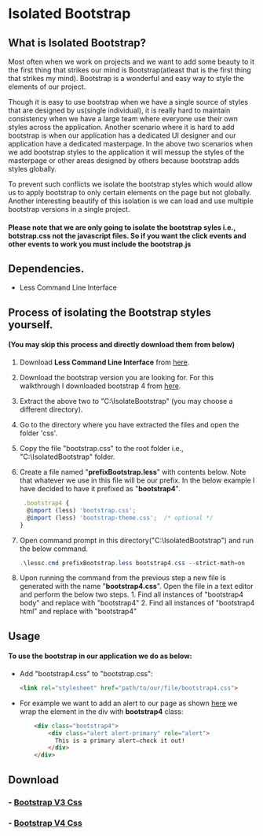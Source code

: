 # Isolated Bootstrap

## What is Isolated Bootstrap?
Most often when we work on projects and we want to add some beauty to it the first thing that strikes our mind is Bootstrap(atleast that is the first thing that strikes my mind). Bootstrap is a wonderful and easy way to style the elements of our project. 

Though it is easy to use bootstrap when we have a single source of styles that are designed by us(single individual), it is really hard to maintain consistency when we have a large team where everyone use their own styles across the application. Another scenario where it is hard to add bootstrap is when our application has a dedicated UI designer and our application have a dedicated masterpage. In the above two scenarios when we add bootstrap styles to the application it will messup the styles of the masterpage or other areas designed by others because bootstrap adds styles globally. 

To prevent such conflicts we isolate the bootstrap styles which would allow us to apply bootstrap to only certain elements on the page but not globally. Another interesting beautify of this isolation is we can load and use multiple bootstrap versions in a single project. 

#### Please note that we are only going to isolate the bootstrap syles i.e., botstrap.css not the javascript files. So if you want the click events and other events to work you must include the bootstrap.js

## Dependencies.
- Less Command Line Interface

## Process of isolating the Bootstrap styles yourself.
#### (You may skip this process and directly download them from below)
1. Download **Less Command Line Interface** from [here](https://github.com/duncansmart/less.js-windows).
2. Download the bootstrap version you are looking for. For this walkthrough I downloaded bootstrap 4 from [here](https://getbootstrap.com/docs/4.0/getting-started/download/).
3. Extract the above two to "C:\IsolateBootstrap\" (you may choose a different directory).
4. Go to the directory where you have extracted the files and open the folder 'css'. 
5. Copy the file "bootstrap.css" to the root folder i.e., "C:\IsolatedBootstrap" folder. 
6. Create a file named "**prefixBootstrap.less**" with contents below. Note that whatever we use in this file will be our prefix. In the below example I have decided to have it prefixed as "**bootstrap4**". 

    ```javascript
     .bootstrap4 {
      @import (less) 'bootstrap.css';
      @import (less) 'bootstrap-theme.css';  /* optional */
    }
    ```
            
7. Open command prompt in this directory("C:\IsolatedBootstrap") and run the below command. 
    
    ```powershell
    .\lessc.cmd prefixBootstrap.less bootstrap4.css --strict-math=on
    ```
    
8. Upon running the command from the previous step a new file is generated with the name "**bootstrap4.css**". Open the file in a text editor and perform the below two steps.
        1. Find all instances of "bootstrap4 body" and replace with "bootstrap4"
        2. Find all instances of "bootstrap4 html" and replace with "bootstrap4"


## Usage
#### To use the bootstrap in our application we do as below:
- Add "bootstrap4.css" to "bootstrap.css":  

    ```html
    <link rel="stylesheet" href="path/to/our/file/bootstrap4.css">
    ```  

- For example we want to add an alert to our page as shown [here](https://getbootstrap.com/docs/4.0/components/alerts/) we wrap the element in the div with **bootstrap4** class:  
        
    ```html
        <div class="bootstrap4">  
            <div class="alert alert-primary" role="alert">  
              This is a primary alert—check it out!  
            </div>  
        </div>
    ```

## Download
### - [Bootstrap V3 Css](https://raw.githubusercontent.com/SriharshaShesham/Isolated-Bootstrap/master/Bootstrap%20v3/bootstrap3.css)  
### - [Bootstrap V4 Css](https://raw.githubusercontent.com/SriharshaShesham/Isolated-Bootstrap/master/Bootstrap%20v3/bootstrap4.css)  
